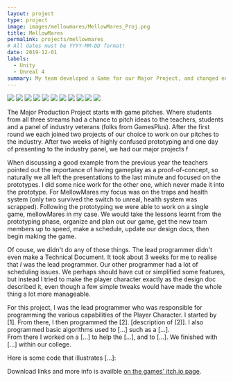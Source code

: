 ```yaml
---
layout: project
type: project
image: images/mellowmares/MellowMares_Proj.png
title: MellowMares
permalink: projects/mellowmares
# All dates must be YYYY-MM-DD format!
date: 2019-12-01
labels:
  - Unity
  - Unreal 4
summary: My team developed a Game for our Major Project, and changed engines partway through
---
```


<div class="ui small rounded images">
  <img class="ui image" src="../images/mellowmares/size_change.gif">
  <img class="ui image" src="../images/mellowmares/Screencap_1.png">
  <img class="ui image" src="../images/mellowmares/Screencap_2.png">
  <img class="ui image" src="../images/mellowmares/Screencap_3.png">
  <img class="ui image" src="../images/mellowmares/Screencap_4.png">
  <img class="ui image" src="../images/mellowmares/Screencap_5.png">
  <img class="ui image" src="../images/mellowmares/Screencap_6.png">
  <img class="ui image" src="../images/mellowmares/Screencap_7.png">
  <img class="ui image" src="../images/mellowmares/Screencap_8.png">
  <img class="ui image" src="../images/mellowmares/Screencap_9.png">
  <img class="ui image" src="../images/mellowmares/Screencap_10.png">
</div>

The Major Production Project starts with game pitches. Where students from all three streams had a chance to pitch ideas to the teachers, students and a panel of industry veterans (folks from GamesPlus). After the first round we each joined two projects of our choice to work on our pitches to the industry. After two weeks of highly confused prototyping and one day of presenting to the industry panel, we had our major projects f

When discussing a good example from the previous year the teachers pointed out the importance of having gameplay as a proof-of-concept, so naturally we all left the presentations to the last minute and focused on the prototypes. I did some nice work for the other one, which never made it into the prototype. For MellowMares my focus was on the traps and health system (only two survived the switch to unreal, health system was scrapped). 
Following the prototyping we were able to work on a single game, mellowMares in my case.
We would take the lessons learnt from the prototyping phase, organize and plan out our game, get the new team members up to speed, make a schedule, update our design docs, then begin making the game.

Of couse, we didn't do any of those things. The lead programmer didn't even make a Technical Document. It took about 3 weeks for me to realise that *I* was the lead programmer. Our other programmer had a lot of scheduling issues. We perhaps should have cut or simplified some features, but instead I tried to make the player character exactly as the design doc described it, even though a few simple tweaks would have made the whole thing a lot more manageable.

For this project, I was the lead programmer who was responsible for programming the various capabilities of the Player Character.
I started by [1].  From there, I then programmed the [2].
[description of (2)].  I also programmed basic algorithms used to [...] such as a [...].  
From there I worked on a [...] to help the [...], and to [...].  We finished with [...] within our college.

Here is some code that illustrates [...]:


Download links and more info is availble [on the games' itch.io page](https://mellowmares.itch.io/mellowmares).



